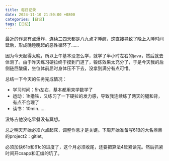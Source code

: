 ```yaml
---
title: 每日记录
date: 2024-11-10 21:50:00 +0800
categories: [日记]
tags: [日记]    
---
```


最近的作息有点爆炸，连续三四天都是八九点才睡醒，这直接导致了晚上入睡时间延后，形成晚睡晚起的恶性循环了……

因为今天起得太晚，所以上午基本没怎么学，就学了半小时左右的java，然后就去体测了。由于昨天练习硬拉终于摸到门道了，锻炼效果太充分了，于是今天我的后侧链巨酸痛，坐位体前屈时身体压不下去，没拿到满分有点可惜。

总结一下今天的任务完成情况：

- 学习时间：5h左右，基本都用来学数学了
- 运动：1h撸铁，又练习了一下硬拉的发力感，导致我连续练了两天的腿和背，有点不合理了
- 读书：10min……

没练吉他没吃早餐没有冥想。

总之明天开始必须六点起床，调整作息才是关键。下周开始准备写61B的大名鼎鼎的project2：gitlet。

必须加快61b和61c的进度了，这个月必须收尾，还要把算法4赶紧读完。然后抓紧时间开csapp和汇编的坑了。
